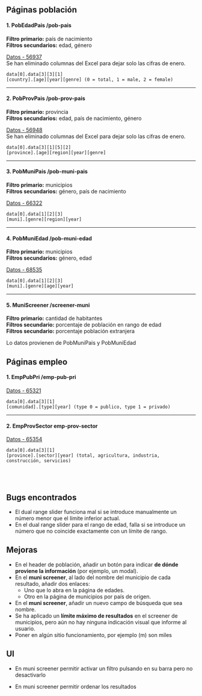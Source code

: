 ## Páginas población

#### 1. PobEdadPais /pob-pais

**Filtro primario:** país de nacimiento  
**Filtros secundarios:** edad, género  

[Datos - 56937](https://www.ine.es/jaxiT3/Tabla.htm?t=56937)  
Se han eliminado columnas del Excel para dejar solo las cifras de enero.

`data[0].data[3][3][1]`
<br>
`[country].[age][year][genre] (0 = total, 1 = male, 2 = female)`

---

#### 2. PobProvPais /pob-prov-pais

**Filtro primario:** provincia  
**Filtros secundarios:** edad, país de nacimiento, género  

[Datos - 56948](https://www.ine.es/jaxiT3/Tabla.htm?t=56948&L=0)  
Se han eliminado columnas del Excel para dejar solo las cifras de enero.

`data[0].data[3][1][5][2]`
<br>
`[province].[age][region][year][genre]`

---

#### 3. PobMuniPais /pob-muni-pais

**Filtro primario:** municipios  
**Filtros secundarios:** género, país de nacimiento  

[Datos - 66322](https://www.ine.es/jaxiT3/Tabla.htm?t=66322&L=0)

`data[0].data[1][2][3]`
<br>
`[muni].[genre][region][year]`

---

#### 4. PobMuniEdad /pob-muni-edad

**Filtro primario:** municipios  
**Filtros secundarios:** género, edad  

[Datos - 68535](https://www.ine.es/jaxiT3/Tabla.htm?t=68535&L=0)

`data[0].data[1][2][3]`
<br>
`[muni].[genre][age][year]`


---

#### 5. MuniScreener /screener-muni

**Filtro primario:** cantidad de habitantes  
**Filtros secundario:** porcentaje de población en rango de edad  
**Filtros secundario:** porcentaje población extranjera  

Lo datos provienen de PobMuniPais y PobMuniEdad


## Páginas empleo

#### 1. EmpPubPri /emp-pub-pri 

[Datos - 65321](https://www.ine.es/jaxiT3/Tabla.htm?t=65321)  

`data[0].data[3][1]`
<br>
`[comunidad].[type][year] (type 0 = publico, type 1 = privado)`

---

#### 2. EmpProvSector emp-prov-sector

[Datos - 65354](https://www.ine.es/jaxiT3/Tabla.htm?t=65354)  

`data[0].data[3][1]`
<br>
`[province].[sector][year] (total, agricultura, industria, construcción, servicios)`


<br>
<br>

## Bugs encontrados

- El dual range slider funciona mal si se introduce manualmente un número menor que el límite inferior actual.
- En el dual range slider para el rango de edad, falla si se introduce un número que no coincide exactamente con un límite de rango.


## Mejoras

- En el header de población, añadir un botón para indicar **de dónde proviene la información** (por ejemplo, un modal).
- En el **muni screener**, al lado del nombre del municipio de cada resultado, añadir dos enlaces:
  - Uno que lo abra en la página de edades.
  - Otro en la página de municipios por país de origen.
- En el **muni screener**, añadir un nuevo campo de búsqueda que sea nombre.
- Se ha aplicado un **límite máximo de resultados** en el screener de municipios, pero aún no hay ninguna indicación visual que informe al usuario.
- Poner en algún sitio funcionamiento, por ejemplo (m) son miles


## UI

- En muni screener permitir activar un filtro pulsando en su barra pero no desactivarlo

- En muni screener permitir ordenar los resultados